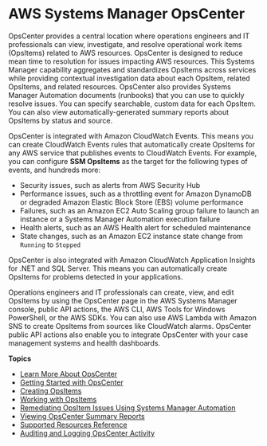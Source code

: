 # AWS Systems Manager OpsCenter<a name="OpsCenter"></a>

OpsCenter provides a central location where operations engineers and IT professionals can view, investigate, and resolve operational work items \(OpsItems\) related to AWS resources\. OpsCenter is designed to reduce mean time to resolution for issues impacting AWS resources\. This Systems Manager capability aggregates and standardizes OpsItems across services while providing contextual investigation data about each OpsItem, related OpsItems, and related resources\. OpsCenter also provides Systems Manager Automation documents \(runbooks\) that you can use to quickly resolve issues\. You can specify searchable, custom data for each OpsItem\. You can also view automatically\-generated summary reports about OpsItems by status and source\. 

OpsCenter is integrated with Amazon CloudWatch Events\. This means you can create CloudWatch Events rules that automatically create OpsItems for any AWS service that publishes events to CloudWatch Events\. For example, you can configure **SSM OpsItems** as the target for the following types of events, and hundreds more:
+ Security issues, such as alerts from AWS Security Hub
+ Performance issues, such as a throttling event for Amazon DynamoDB or degraded Amazon Elastic Block Store \(EBS\) volume performance
+ Failures, such as an Amazon EC2 Auto Scaling group failure to launch an instance or a Systems Manager Automation execution failure
+ Health alerts, such as an AWS Health alert for scheduled maintenance
+ State changes, such as an Amazon EC2 instance state change from `Running` to `Stopped`

OpsCenter is also integrated with Amazon CloudWatch Application Insights for \.NET and SQL Server\. This means you can automatically create OpsItems for problems detected in your applications\.

Operations engineers and IT professionals can create, view, and edit OpsItems by using the OpsCenter page in the AWS Systems Manager console, public API actions, the AWS CLI, AWS Tools for Windows PowerShell, or the AWS SDKs\. You can also use AWS Lambda with Amazon SNS to create OpsItems from sources like CloudWatch alarms\. OpsCenter public API actions also enable you to integrate OpsCenter with your case management systems and health dashboards\. 

**Topics**
+ [Learn More About OpsCenter](OpsCenter-learn-more.md)
+ [Getting Started with OpsCenter](OpsCenter-getting-started.md)
+ [Creating OpsItems](OpsCenter-creating-OpsItems.md)
+ [Working with OpsItems](OpsCenter-working-with-OpsItems.md)
+ [Remediating OpsItem Issues Using Systems Manager Automation](OpsCenter-remediating.md)
+ [Viewing OpsCenter Summary Reports](OpsCenter-reports.md)
+ [Supported Resources Reference](OpsCenter-related-resources-reference.md)
+ [Auditing and Logging OpsCenter Activity](OpsCenter-logging-auditing.md)